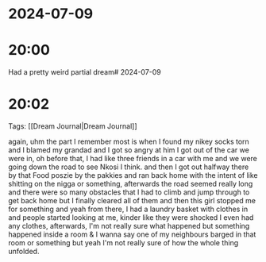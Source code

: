 # 2024-07-09
# 20:00 

Had a pretty weird partial dream# 2024-07-09
# 20:02 

Tags: [[Dream Journal|Dream Journal]]

 again, uhm the part I remember most is when I found my nikey socks torn and I blamed my grandad and I got so angry at him I got out of the car we were in, oh before that, I had like three friends in a car with me and we were going down the road to see Nkosi I think. and then I got out halfway there by that Food poszie by the pakkies and ran back home with the intent of like shitting on the nigga or something, afterwards the road seemed really long and there were so many obstacles that I had to climb and jump through to get back home but I finally cleared all of them and then this girl stopped me for something and yeah from there, I had a laundry basket with clothes in and people started looking at me, kinder like they were shocked I even had any clothes, afterwards, I'm not really sure what happened but something happened inside a room & I wanna say one of my neighbours barged in that room or something but yeah I'm not really sure of how the whole thing unfolded.